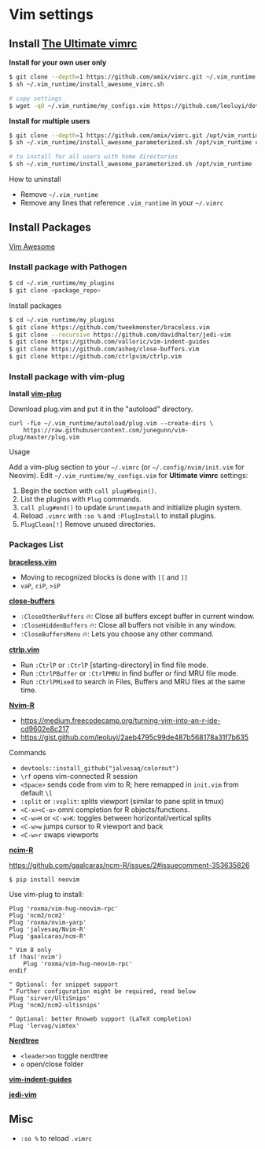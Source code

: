 # Vim settings

## Install [The Ultimate vimrc](https://github.com/amix/vimrc)

**Install for your own user only**

```sh
$ git clone --depth=1 https://github.com/amix/vimrc.git ~/.vim_runtime
$ sh ~/.vim_runtime/install_awesome_vimrc.sh

# copy settings
$ wget -qO ~/.vim_runtime/my_configs.vim https://github.com/leoluyi/dotfiles/raw/master/vim/vim_runtime/my_configs.vim
```

**Install for multiple users**

```sh
$ git clone --depth=1 https://github.com/amix/vimrc.git /opt/vim_runtime
$ sh ~/.vim_runtime/install_awesome_parameterized.sh /opt/vim_runtime user0 user1 user2

# to install for all users with home directories
$ sh ~/.vim_runtime/install_awesome_parameterized.sh /opt/vim_runtime --all
```

How to uninstall

- Remove `~/.vim_runtime`
- Remove any lines that reference `.vim_runtime` in your `~/.vimrc`

## Install Packages

[Vim Awesome](https://vimawesome.com)

### Install package with Pathogen

```sh
$ cd ~/.vim_runtime/my_plugins
$ git clone <package_repo>
```

Install packages

```sh
$ cd ~/.vim_runtime/my_plugins
$ git clone https://github.com/tweekmonster/braceless.vim
$ git clone --recursive https://github.com/davidhalter/jedi-vim
$ git clone https://github.com/valloric/vim-indent-guides
$ git clone https://github.com/asheq/close-buffers.vim
$ git clone https://github.com/ctrlpvim/ctrlp.vim
```

### Install package with vim-plug

**Install [vim-plug](https://github.com/junegunn/vim-plug)**

Download plug.vim and put it in the "autoload" directory.

```
curl -fLo ~/.vim_runtime/autoload/plug.vim --create-dirs \
    https://raw.githubusercontent.com/junegunn/vim-plug/master/plug.vim
```

Usage

Add a vim-plug section to your `~/.vimrc` (or `~/.config/nvim/init.vim` for Neovim). Edit `~/.vim_runtime/my_configs.vim` for **Ultimate vimrc** settings:

1. Begin the section with `call plug#begin()`.
2. List the plugins with `Plug` commands.
3. `call plug#end()` to update `&runtimepath` and initialize plugin system.
4. Reload `.vimrc` with `:so %` and `:PlugInstall` to install plugins.
5. `PlugClean[!]` Remove unused directories.

### Packages List

[**braceless.vim**](https://github.com/tweekmonster/braceless.vim)

- Moving to recognized blocks is done with `[[` and `]]`
- `vaP`, `ciP`, `>iP`

[**close-buffers**](https://github.com/asheq/close-buffers.vim)

- `:CloseOtherBuffers` 🔥: Close all buffers except buffer in current window.
- `:CloseHiddenBuffers` 🔥: Close all buffers not visible in any window.
- `:CloseBuffersMenu` 🔥: Lets you choose any other command.

[**ctrlp.vim**](https://github.com/ctrlpvim/ctrlp.vim)

- Run `:CtrlP` or `:CtrlP` [starting-directory] in find file mode.
- Run `:CtrlPBuffer` or `:CtrlPMRU` in find buffer or find MRU file mode.
- Run `:CtrlPMixed` to search in Files, Buffers and MRU files at the same time.

[**Nvim-R**](https://github.com/jalvesaq/Nvim-R)

- https://medium.freecodecamp.org/turning-vim-into-an-r-ide-cd9602e8c217
- https://gist.github.com/leoluyi/2aeb4795c99de487b568178a31f7b635

Commands

- `devtools::install_github("jalvesaq/colorout")`
- `\rf` opens vim-connected R session
- `<Space>` sends code from vim to R; here remapped in `init.vim` from default `\l`
- `:split` or `:vsplit`: splits viewport (similar to pane split in tmux)
- `<C-x><C-o>` omni completion for R objects/functions.
- `<C-w>H` or `<C-w>K`: toggles between horizontal/vertical splits
- `<C-w>w` jumps cursor to R viewport and back
- `<C-w>r` swaps viewports

[**ncim-R**](https://github.com/gaalcaras/ncm-R)

https://github.com/gaalcaras/ncm-R/issues/2#issuecomment-353635826

```
$ pip install neovim
```

Use vim-plug to install:

```
Plug 'roxma/vim-hug-neovim-rpc'
Plug 'ncm2/ncm2'
Plug 'roxma/nvim-yarp'
Plug 'jalvesaq/Nvim-R'
Plug 'gaalcaras/ncm-R'

" Vim 8 only
if !has('nvim')
    Plug 'roxma/vim-hug-neovim-rpc'
endif

" Optional: for snippet support
" Further configuration might be required, read below
Plug 'sirver/UltiSnips'
Plug 'ncm2/ncm2-ultisnips'

" Optional: better Rnoweb support (LaTeX completion)
Plug 'lervag/vimtex'
```

[**Nerdtree**](https://github.com/scrooloose/nerdtree)

- `<leader>nn` toggle nerdtree
- `o` open/close folder

[**vim-indent-guides**](https://github.com/valloric/vim-indent-guides)

[**jedi-vim**](https://github.com/davidhalter/jedi-vim)


## Misc

- `:so %` to reload `.vimrc`

